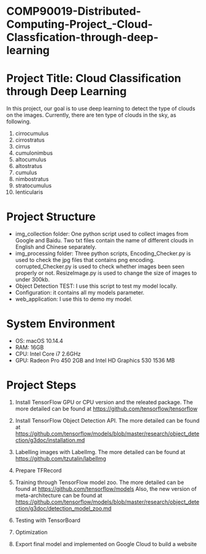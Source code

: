 # COMP90019-Distributed-Computing-Project_-Cloud-Classfication-through-deep-learning

# Project Title: Cloud Classification through Deep Learning
In this project, our goal is to use deep learning to detect the type of clouds on the images. Currently, there are ten type of clouds in the sky, as following.
1. cirrocumulus
2. cirrostratus
3. cirrus
4. cumulonimbus
5. altocumulus
6. altostratus
7. cumulus
8. nimbostratus
9. stratocumulus
10. lenticularis
# Project Structure
* img_collection folder: One python script used to collect images from Google and Baidu. Two txt files contain the name of different clouds in English and Chinese separately.
* img_processing folder: Three python scripts, Encoding_Checker.py is used to check the jpg files that contains png encoding. corrupted_Checker.py is used to check whether images been seen properly or not. ResizeImage.py is used to change the size of images to under 300kb.
* Object Detection TEST: I use this script to test my model locally.
* Configuration: it contains all my models parameter.
* web_application: I use this to demo my model.

# System Environment
* OS: macOS 10.14.4
* RAM: 16GB
* CPU: Intel Core i7 2.6GHz
* GPU: Radeon Pro 450 2GB and Intel HD Graphics 530 1536 MB

# Project Steps
1. Install TensorFlow GPU or CPU version and the releated package. The more detailed can be found at https://github.com/tensorflow/tensorflow

2. Install TensorFlow Object Detection API. The more detailed can be found at https://github.com/tensorflow/models/blob/master/research/object_detection/g3doc/installation.md

3. Labelling images with LabelImg. The more detailed can be found at https://github.com/tzutalin/labelImg

4. Prepare TFRecord

5. Training through TensorFlow model zoo. The more detailed can be found at
https://github.com/tensorflow/models Also, the new version of meta-architecture can be found at https://github.com/tensorflow/models/blob/master/research/object_detection/g3doc/detection_model_zoo.md

6. Testing with TensorBoard

7. Optimization 

8. Export final model and implemented on Google Cloud to build a website
